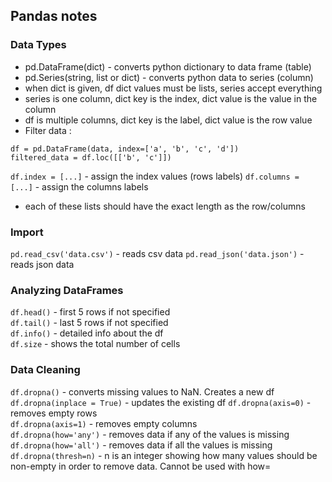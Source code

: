 ## Pandas notes
### Data Types
- pd.DataFrame(dict) - converts python dictionary to data frame (table)
- pd.Series(string, list or dict) - converts python data to series (column)
- when dict is given, df dict values must be lists, series accept everything
- series is one column, dict key is the index, dict value is the value in the column
- df is multiple columns, dict key is the label, dict value is the row value
- Filter data :
```
df = pd.DataFrame(data, index=['a', 'b', 'c', 'd'])
filtered_data = df.loc([['b', 'c']])
```
`df.index = [...]` - assign the index values (rows labels)
`df.columns = [...]` - assign the columns labels
- each of these lists should have the exact length as the row/columns

### Import 
`pd.read_csv('data.csv')` - reads csv data
`pd.read_json('data.json')` - reads json data

### Analyzing DataFrames
`df.head()` - first 5 rows if not specified  
`df.tail()` - last 5 rows if not specified  
`df.info()` - detailed info about the df  
`df.size` - shows the total number of cells

### Data Cleaning
`df.dropna()` - converts missing values to NaN. Creates a new df  
`df.dropna(inplace = True)` - updates the existing df 
`df.dropna(axis=0)` - removes empty rows  
`df.dropna(axis=1)` - removes empty columns  
`df.dropna(how='any')` - removes data if any of the values is missing  
`df.dropna(how='all')` - removes data if all the values is missing  
`df.dropna(thresh=n)` - n is an integer showing how many values should be non-empty in order to remove data. Cannot be used with how=  

